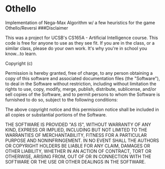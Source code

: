 # Othello
Implementation of Nega-Max Algorithm w/ a few heuristics for the game Othello/Reversi
###Disclaimer

This was a project for UCSB's CS165A - Artificial Intelligence course. This code is free for anyone to use as they see fit.
If you are in the class, or a similar class, please do your own work. It's why you're in school you know...to learn.

Copyright (c) <year> <copyright holders>


Permission is hereby granted, free of charge, to any person obtaining a copy of this software and associated documentation files (the "Software"), to deal in the Software without restriction, including without limitation the rights to use, copy, modify, merge, publish, distribute, sublicense, and/or sell copies of the Software, and to permit persons to whom the Software is furnished to do so, subject to the following conditions:

The above copyright notice and this permission notice shall be included in all copies or substantial portions of the Software.

THE SOFTWARE IS PROVIDED "AS IS", WITHOUT WARRANTY OF ANY KIND, EXPRESS OR IMPLIED, INCLUDING BUT NOT LIMITED TO THE WARRANTIES OF MERCHANTABILITY, FITNESS FOR A PARTICULAR PURPOSE AND NONINFRINGEMENT. IN NO EVENT SHALL THE AUTHORS OR COPYRIGHT HOLDERS BE LIABLE FOR ANY CLAIM, DAMAGES OR OTHER LIABILITY, WHETHER IN AN ACTION OF CONTRACT, TORT OR OTHERWISE, ARISING FROM, OUT OF OR IN CONNECTION WITH THE SOFTWARE OR THE USE OR OTHER DEALINGS IN THE SOFTWARE.
